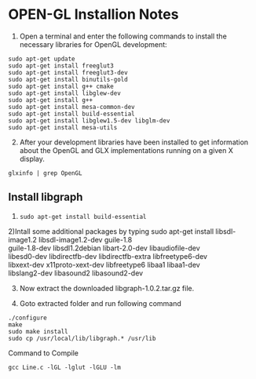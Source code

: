 # OPEN-GL Installion Notes

1. Open a terminal and enter the following commands to install the necessary libraries for OpenGL development:
```
sudo apt-get update
sudo apt-get install freeglut3
sudo apt-get install freeglut3-dev
sudo apt-get install binutils-gold
sudo apt-get install g++ cmake
sudo apt-get install libglew-dev
sudo apt-get install g++
sudo apt-get install mesa-common-dev
sudo apt-get install build-essential
sudo apt-get install libglew1.5-dev libglm-dev
sudo apt-get install mesa-utils
```


2. After your development libraries have been installed to get information about the OpenGL and GLX implementations running on a given X display.

`glxinfo | grep OpenGL`


## Install libgraph
1) `sudo apt-get install build-essential`

2)Intall some additional packages by typing 
sudo apt-get install libsdl-image1.2 libsdl-image1.2-dev guile-1.8 \
  guile-1.8-dev libsdl1.2debian libart-2.0-dev libaudiofile-dev \
  libesd0-dev libdirectfb-dev libdirectfb-extra libfreetype6-dev \
  libxext-dev x11proto-xext-dev libfreetype6 libaa1 libaa1-dev \
  libslang2-dev libasound2 libasound2-dev

3) Now extract the downloaded libgraph-1.0.2.tar.gz file.

4) Goto extracted folder and run following command
```
./configure
make
sudo make install
sudo cp /usr/local/lib/libgraph.* /usr/lib
```
Command to Compile
```
gcc Line.c -lGL -lglut -lGLU -lm
```


